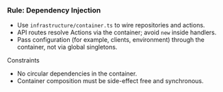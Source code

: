 ### Rule: Dependency Injection

- Use `infrastructure/container.ts` to wire repositories and actions.
- API routes resolve Actions via the container; avoid `new` inside handlers.
- Pass configuration (for example, clients, environment) through the container, not via global singletons.

Constraints
- No circular dependencies in the container.
- Container composition must be side-effect free and synchronous.

